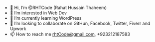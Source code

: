 - 👋 Hi, I’m @RHTCode (Rahat Hussain Thaheem)
- 👀 I’m interested in Web Dev
- 🌱 I’m currently learning WordPress
- 💞️ I’m looking to collaborate on GitHun, Facebook, Twitter, Fiverr and Upwork
- 📫 How to reach me rhtCode@gmail.com, +923212187583

<!---
RHTCode/RHTCode is a ✨ special ✨ repository because its `README.md` (this file) appears on your GitHub profile.
You can click the Preview link to take a look at your changes.
--->
